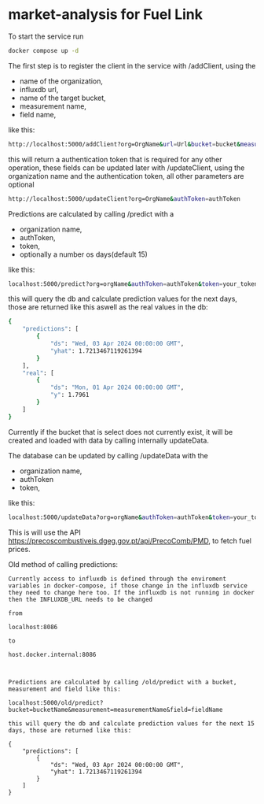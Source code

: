 # market-analysis for Fuel Link

To start the service run

```bash
docker compose up -d
```

The first step is to register the client in the service with /addClient, using the
- name of the organization, 
- influxdb url, 
- name of the target bucket, 
- measurement name,
- field name,

like this:

```bash
http://localhost:5000/addClient?org=OrgName&url=Url&bucket=bucket&measurement=measurement&field=field
```

this will return a authentication token that is required for any other operation, these fields can be updated later with /updateClient, using the organization name and the authentication token, all other parameters are optional

```bash
http://localhost:5000/updateClient?org=OrgName&authToken=authToken
```


Predictions are calculated by calling /predict with a 
- organization name, 
- authToken, 
- token,
- optionally a number os days(default 15) 

like this:

```bash
localhost:5000/predict?org=orgName&authToken=authToken&token=your_token_here&days=7
```

this will query the db and calculate prediction values for the next days, those are returned like this aswell as the real values in the db:

```bash
{
    "predictions": [
        {
            "ds": "Wed, 03 Apr 2024 00:00:00 GMT",
            "yhat": 1.7213467119261394
        }
    ],
    "real": [
        {
            "ds": "Mon, 01 Apr 2024 00:00:00 GMT",
            "y": 1.7961
        }
    ]
}
```
Currently if the bucket that is select does not currently exist, it will be created and loaded with data by calling internally updateData.



The database can be updated by calling /updateData with the 
- organization name,
- authToken
- token,
  
like this:

```bash
localhost:5000/updateData?org=orgName&authToken=authToken&token=your_token_here
```

This is will use the API https://precoscombustiveis.dgeg.gov.pt/api/PrecoComb/PMD, to fetch fuel prices.


Old method of calling predictions:

    Currently access to influxdb is defined through the enviroment variables in docker-compose, if those change in the influxdb service they need to change here too. If the influxdb is not running in docker then the INFLUXDB_URL needs to be changed 
    
    from 

    localhost:8086
    
    to 
    
    host.docker.internal:8086
    


    Predictions are calculated by calling /old/predict with a bucket, measurement and field like this:

    localhost:5000/old/predict?bucket=bucketName&measurement=measurementName&field=fieldName

    this will query the db and calculate prediction values for the next 15 days, those are returned like this:

    {
        "predictions": [
            {
                "ds": "Wed, 03 Apr 2024 00:00:00 GMT",
                "yhat": 1.7213467119261394
            }
        ]
    }